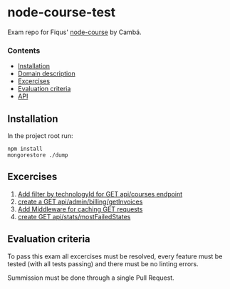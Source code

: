 # node-course-test
Exam repo for Fiqus' [node-course](https://github.com/fiqus/node-course) by Cambá.

### Contents
- [Installation](/README.md#installation)
- [Domain description](/DESCRIPTION.md)
- [Excercises](/README.md#excercises)
- [Evaluation criteria](/README.md#evaluation-criteria)
- [API](/API.md)

## Installation
In the project root run:
```
npm install
mongorestore ./dump
```

## Excercises
1. [Add filter by technologyId for GET api/courses endpoint](https://github.com/Cambalab/issues/1)
2. [create a GET api/admin/billing/getInvoices](https://github.com/Cambalab/node-course-test/issues/3)
3. [Add Middleware for caching GET requests](https://github.com/Cambalab/node-course-test/issues/5)
4. [create GET api/stats/mostFailedStates](https://github.com/Cambalab/node-course-test/issues/4)

## Evaluation criteria

To pass this exam all excercises must be resolved, every feature must be tested (with all tests passing) and there must be no linting errors.

Summission must be done through a single Pull Request.
